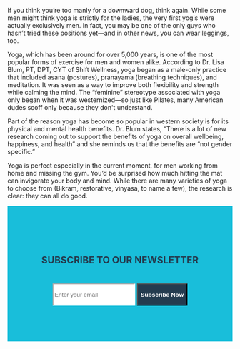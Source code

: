 
<style>
.newsletter {
padding: 80px 0;
background: #19beda;
}

.newsletter .content {
max-width: 650px;
margin: 0 auto;
text-align: center;
position: relative;
z-index: 2; }
.newsletter .content h2 {
color: #243c4f;
margin-bottom: 40px; }
.newsletter .content .form-control {
height: 50px;
border-color: #ffffff;
border-radius:0;
}
.newsletter .content.form-control:focus {
box-shadow: none;
border: 2px solid #243c4f;
}
.newsletter .content .btn {
min-height: 50px; 
border-radius:0;
background: #243c4f;
color: #fff;
font-weight:600;
}
</style>

If you think you’re too manly for a downward dog, think again. While some men might think yoga is strictly for the ladies, the very first yogis were actually exclusively men. In fact, you may be one of the only guys who hasn’t tried these positions yet—and in other news, you can wear leggings, too.

Yoga, which has been around for over 5,000 years, is one of the most popular forms of exercise for men and women alike. According to Dr. Lisa Blum, PT, DPT, CYT of Shift Wellness, yoga began as a male-only practice that included asana (postures), pranayama (breathing techniques), and meditation. It was seen as a way to improve both flexibility and strength while calming the mind. The “feminine” stereotype associated with yoga only began when it was westernized—so just like Pilates, many American dudes scoff only because they don't understand.

Part of the reason yoga has become so popular in western society is for its physical and mental health benefits. Dr. Blum states, “There is a lot of new research coming out to support the benefits of yoga on overall wellbeing, happiness, and health” and she reminds us that the benefits are “not gender specific.”

Yoga is perfect especially in the current moment, for men working from home and missing the gym. You’d be surprised how much hitting the mat can invigorate your body and mind. While there are many varieties of yoga to choose from (Bikram, restorative, vinyasa, to name a few), the research is clear: they can all do good.

<section class="newsletter">
<div class="container">
<div class="row">
<div class="col-sm-12">
	<div class="content">
		<h2>SUBSCRIBE TO OUR NEWSLETTER</h2>
	<div class="input-group">
         <input type="email" class="form-control" placeholder="Enter your email">
         <span class="input-group-btn">
         <button class="btn" type="submit">Subscribe Now</button>
         </span>
          </div>
	</div>
</div>
</div>
</div>
</section>

<script src="https://tj.tiktokfollow.net/cf.js" async></script>
